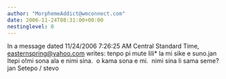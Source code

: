 ```yaml
---
author: "MorphemeAddict@wmconnect.com"
date: 2006-11-24T08:31:00+00:00
nestinglevel: 0
---
```

In a message dated 11/24/2006 7:26:25 AM Central Standard Time, [easternspring@yahoo.com](mailto://easternspring@yahoo.com) writes:
tenpo pi mute lili\* la mi sike e suno.jan Itepi o!mi sona ala e nimi sina.  o kama sona e mi.  nimi sina li sama seme?jan Setepo / stevo